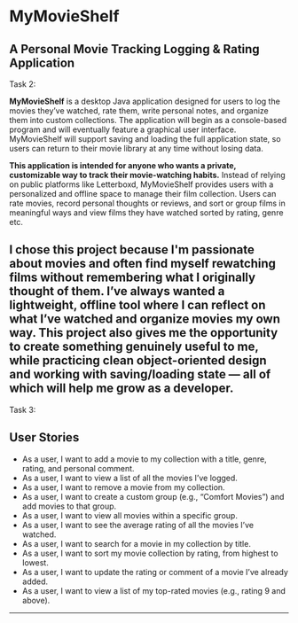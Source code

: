# MyMovieShelf  
## A Personal Movie Tracking Logging & Rating Application


Task 2: 

**MyMovieShelf** is a desktop Java application designed for users to log the movies they’ve watched, rate them, write personal notes, and organize them into custom collections. The application will begin as a console-based program and will eventually feature a graphical user interface. MyMovieShelf will support saving and loading the full application state, so users can return to their movie library at any time without losing data.

**This application is intended for anyone who wants a private, customizable way to track their movie-watching habits.** Instead of relying on public platforms like Letterboxd, MyMovieShelf provides users with a personalized and offline space to manage their film collection. Users can rate movies, record personal thoughts or reviews, and sort or group films in meaningful ways and view films they have watched sorted by rating, genre etc.

**I chose this project because I'm passionate about movies and often find myself rewatching films without remembering what I originally thought of them. I’ve always wanted a lightweight, offline tool where I can reflect on what I’ve watched and organize movies my own way.** This project also gives me the opportunity to create something genuinely useful to me, while practicing clean object-oriented design and working with saving/loading state — all of which will help me grow as a developer.
---

Task 3: 

## User Stories

- As a user, I want to add a movie to my collection with a title, genre, rating, and personal comment.
- As a user, I want to view a list of all the movies I’ve logged.
- As a user, I want to remove a movie from my collection.
- As a user, I want to create a custom group (e.g., “Comfort Movies”) and add movies to that group.
- As a user, I want to view all movies within a specific group.
- As a user, I want to see the average rating of all the movies I’ve watched.
- As a user, I want to search for a movie in my collection by title.
- As a user, I want to sort my movie collection by rating, from highest to lowest.
- As a user, I want to update the rating or comment of a movie I’ve already added.
- As a user, I want to view a list of my top-rated movies (e.g., rating 9 and above).




---

